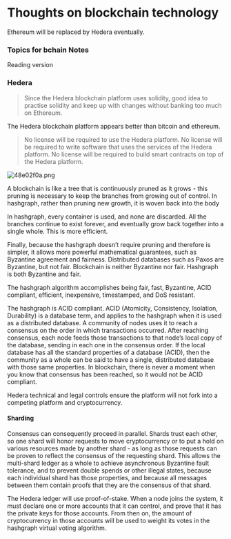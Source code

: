 # Thoughts on blockchain technology

Ethereum will be replaced by Hedera eventually.
### Topics for bchain Notes


Reading version [](https://s3.amazonaws.com/hedera-hashgraph/hh-whitepaper-v1.1-180518.pdf)


### Hedera

> Since the Hedera blockchain platform uses solidity, good idea to practise solidity and keep up with changes without banking too much on Ethereum.

The Hedera blockchain platform appears better than bitcoin and ethereum.

> No license will be required to use the Hedera platform. No license will be
required to write software that uses the services of the Hedera platform.
No license will be required to build smart contracts on top of the Hedera
platform.

![48e02f0a.png](:storage\0465a229-b3e8-4a99-9d99-1032d5af9897\48e02f0a.png)

A blockchain is like a tree that is continuously pruned as it grows -
this pruning is necessary to keep the branches from growing out of
control. In hashgraph, rather than pruning new growth, it is woven
back into the body

In hashgraph, every container is used, and none are discarded. All the
branches continue to exist forever, and eventually grow back together
into a single whole. This is more efficient.

Finally, because the hashgraph doesn’t require pruning and therefore
is simpler, it allows more powerful mathematical guarantees, such
as Byzantine agreement and fairness. Distributed databases such as
Paxos are Byzantine, but not fair. Blockchain is neither Byzantine nor
fair. Hashgraph is both Byzantine and fair.

The hashgraph algorithm accomplishes being fair, fast, Byzantine,
ACID compliant, efficient, inexpensive, timestamped, and DoS
resistant.

The hashgraph is ACID compliant. ACID (Atomicity, Consistency, Isolation, Durability) is a database term,
and applies to the hashgraph when it is used as a distributed database. A community of nodes uses it
to reach a consensus on the order in which transactions occurred. After reaching consensus, each node
feeds those transactions to that node’s local copy of the database, sending in each one in the consensus
order. If the local database has all the standard properties of a database (ACID), then the community as a
whole can be said to have a single, distributed database with those same properties. In blockchain, there is
never a moment when you know that consensus has been reached, so it would not be ACID compliant.

Hedera technical and legal controls ensure the platform will not fork into a competing platform and
cryptocurrency. 

#### Sharding 

Consensus can consequently proceed in
parallel. Shards trust each other, so one shard will honor requests to move cryptocurrency or to put a
hold on various resources made by another shard - as long as those requests can be proven to reflect the
consensus of the requesting shard. This allows the multi-shard ledger as a whole to achieve asynchronous
Byzantine fault tolerance, and to prevent double spends or other illegal states, because each individual
shard has those properties, and because all messages between them contain proofs that they are the
consensus of that shard.


The Hedera ledger will use proof-of-stake. When a node joins the system, it must declare one or more
accounts that it can control, and prove that it has the private keys for those accounts. From then on,
the amount of cryptocurrency in those accounts will be used to weight its votes in the hashgraph virtual
voting algorithm. 